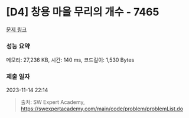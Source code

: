 # [D4] 창용 마을 무리의 개수 - 7465 

[문제 링크](https://swexpertacademy.com/main/code/problem/problemDetail.do?contestProbId=AWngfZVa9XwDFAQU) 

### 성능 요약

메모리: 27,236 KB, 시간: 140 ms, 코드길이: 1,530 Bytes

### 제출 일자

2023-11-14 22:14



> 출처: SW Expert Academy, https://swexpertacademy.com/main/code/problem/problemList.do